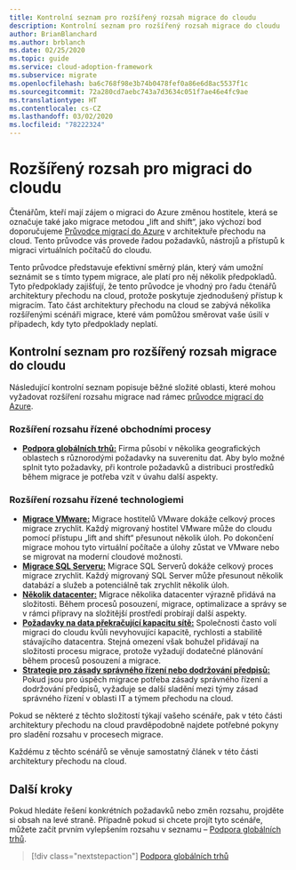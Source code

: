 ```yaml
---
title: Kontrolní seznam pro rozšířený rozsah migrace do cloudu
description: Kontrolní seznam pro rozšířený rozsah migrace do cloudu
author: BrianBlanchard
ms.author: brblanch
ms.date: 02/25/2020
ms.topic: guide
ms.service: cloud-adoption-framework
ms.subservice: migrate
ms.openlocfilehash: ba6c768f98e3b74b0478fef0a86e6d8ac5537f1c
ms.sourcegitcommit: 72a280cd7aebc743a7d3634c051f7ae46e4fc9ae
ms.translationtype: HT
ms.contentlocale: cs-CZ
ms.lasthandoff: 03/02/2020
ms.locfileid: "78222324"
---
```

# <a name="expanded-scope-for-cloud-migration"></a>Rozšířený rozsah pro migraci do cloudu

Čtenářům, kteří mají zájem o migraci do Azure změnou hostitele, která se označuje také jako migrace metodou „lift and shift“, jako výchozí bod doporučujeme [Průvodce migrací do Azure](../azure-migration-guide/index.md) v architektuře přechodu na cloud. Tento průvodce vás provede řadou požadavků, nástrojů a přístupů k migraci virtuálních počítačů do cloudu.

Tento průvodce představuje efektivní směrný plán, který vám umožní seznámit se s tímto typem migrace, ale platí pro něj několik předpokladů. Tyto předpoklady zajišťují, že tento průvodce je vhodný pro řadu čtenářů architektury přechodu na cloud, protože poskytuje zjednodušený přístup k migracím. Tato část architektury přechodu na cloud se zabývá několika rozšířenými scénáři migrace, které vám pomůžou směrovat vaše úsilí v případech, kdy tyto předpoklady neplatí.

## <a name="cloud-migration-expanded-scope-checklist"></a>Kontrolní seznam pro rozšířený rozsah migrace do cloudu

Následující kontrolní seznam popisuje běžné složité oblasti, které mohou vyžadovat rozšíření rozsahu migrace nad rámec [průvodce migrací do Azure](../azure-migration-guide/index.md).

### <a name="business-driven-scope-expansion"></a>Rozšíření rozsahu řízené obchodními procesy

- **[Podpora globálních trhů:](../../decision-guides/regions/index.md)** Firma působí v několika geografických oblastech s různorodými požadavky na suverenitu dat. Aby bylo možné splnit tyto požadavky, při kontrole požadavků a distribuci prostředků během migrace je potřeba vzít v úvahu další aspekty.

### <a name="technology-driven-scope-expansion"></a>Rozšíření rozsahu řízené technologiemi

- **[Migrace VMware:](./vmware-host.md)** Migrace hostitelů VMware dokáže celkový proces migrace zrychlit. Každý migrovaný hostitel VMware může do cloudu pomocí přístupu „lift and shift“ přesunout několik úloh. Po dokončení migrace mohou tyto virtuální počítače a úlohy zůstat ve VMware nebo se migrovat na moderní cloudové možnosti.
- **[Migrace SQL Serveru:](./sql-migration.md)** Migrace SQL Serverů dokáže celkový proces migrace zrychlit. Každý migrovaný SQL Server může přesunout několik databází a služeb a potenciálně tak zrychlit několik úloh.
- **[Několik datacenter:](./multiple-datacenters.md)** Migrace několika datacenter výrazně přidává na složitosti. Během procesů posouzení, migrace, optimalizace a správy se v rámci přípravy na složitější prostředí probírají další aspekty.
- **[Požadavky na data překračující kapacitu sítě:](./network-capacity-exceeded.md)** Společnosti často volí migraci do cloudu kvůli nevyhovující kapacitě, rychlosti a stabilitě stávajícího datacentra. Stejná omezení však bohužel přidávají na složitosti procesu migrace, protože vyžadují dodatečné plánování během procesů posouzení a migrace.
- **[Strategie pro zásady správného řízení nebo dodržování předpisů:](./governance-or-compliance.md)** Pokud jsou pro úspěch migrace potřeba zásady správného řízení a dodržování předpisů, vyžaduje se další sladění mezi týmy zásad správného řízení v oblasti IT a týmem přechodu na cloud.

Pokud se některé z těchto složitostí týkají vašeho scénáře, pak v této části architektury přechodu na cloud pravděpodobně najdete potřebné pokyny pro sladění rozsahu v procesech migrace.

Každému z těchto scénářů se věnuje samostatný článek v této části architektury přechodu na cloud.

## <a name="next-steps"></a>Další kroky

Pokud hledáte řešení konkrétních požadavků nebo změn rozsahu, projděte si obsah na levé straně. Případně pokud si chcete projít tyto scénáře, můžete začít prvním vylepšením rozsahu v seznamu – [Podpora globálních trhů](../../decision-guides/regions/index.md).

> [!div class="nextstepaction"]
> [Podpora globálních trhů](../../decision-guides/regions/index.md)

